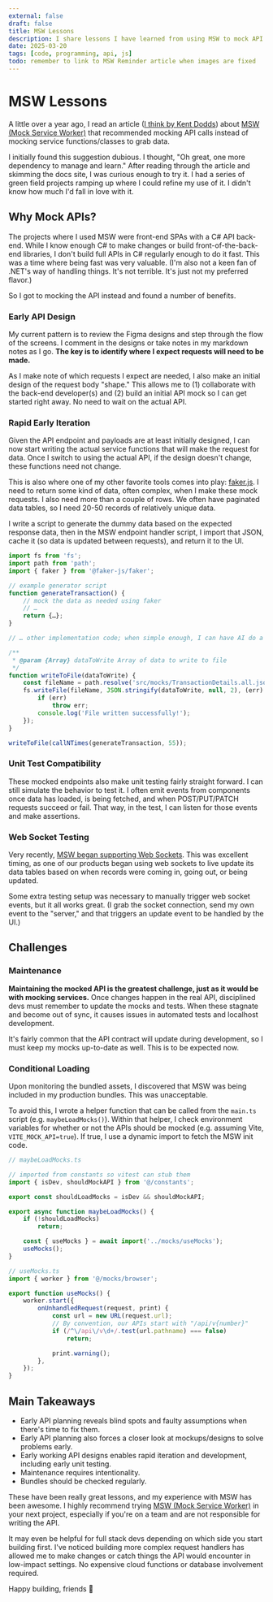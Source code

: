 ```yaml
---
external: false
draft: false
title: MSW Lessons
description: I share lessons I have learned from using MSW to mock API requests.
date: 2025-03-20
tags: [code, programming, api, js]
todo: remember to link to MSW Reminder article when images are fixed
---
```


# MSW Lessons

A little over a year ago, I read an article ([I think by Kent Dodds](https://kentcdodds.com/blog/stop-mocking-fetch)) about [MSW (Mock Service Worker)](https://mswjs.io/) that recommended mocking API calls instead of mocking service functions/classes to grab data.

I initially found this suggestion dubious. I thought, "Oh great, one more dependency to manage and learn." After reading through the article and skimming the docs site, I was curious enough to try it. I had a series of green field projects ramping up where I could refine my use of it. I didn't know how much I'd fall in love with it.

## Why Mock APIs?

The projects where I used MSW were front-end SPAs with a C# API back-end. While I know enough C# to make changes or build front-of-the-back-end libraries, I don't build full APIs in C# regularly enough to do it fast. This was a time where being fast was very valuable. (I'm also not a keen fan of .NET's way of handling things. It's not terrible. It's just not my preferred flavor.)

So I got to mocking the API instead and found a number of benefits.

### Early API Design

My current pattern is to review the Figma designs and step through the flow of the screens. I comment in the designs or take notes in my markdown notes as I go. **The key is to identify where I expect requests will need to be made.**

As I make note of which requests I expect are needed, I also make an initial design of the request body "shape." This allows me to (1) collaborate with the back-end developer(s) and (2) build an initial API mock so I can get started right away. No need to wait on the actual API.

### Rapid Early Iteration

Given the API endpoint and payloads are at least initially designed, I can now start writing the actual service functions that will make the request for data. Once I switch to using the actual API, if the design doesn't change, these functions need not change.

This is also where one of my other favorite tools comes into play: [faker.js](https://fakerjs.dev/api/). I need to return some kind of data, often complex, when I make these mock requests. I also need more than a couple of rows. We often have paginated data tables, so I need 20-50 records of relatively unique data.

I write a script to generate the dummy data based on the expected response data, then in the MSW endpoint handler script, I import that JSON, cache it (so data is updated between requests), and return it to the UI.

```js
import fs from 'fs';
import path from 'path';
import { faker } from '@faker-js/faker';

// example generator script
function generateTransaction() {
    // mock the data as needed using faker
    // …
    return {…};
}

// … other implementation code; when simple enough, I can have AI do a lot of

/**
 * @param {Array} dataToWrite Array of data to write to file
 */
function writeToFile(dataToWrite) {
    const fileName = path.resolve('src/mocks/TransactionDetails.all.json');
    fs.writeFile(fileName, JSON.stringify(dataToWrite, null, 2), (err) => {
        if (err)
            throw err;
        console.log('File written successfully!');
    });
}

writeToFile(callNTimes(generateTransaction, 55));
```

### Unit Test Compatibility

These mocked endpoints also make unit testing fairly straight forward. I can still simulate the behavior to test it. I often emit events from components once data has loaded, is being fetched, and when POST/PUT/PATCH requests succeed or fail. That way, in the test, I can listen for those events and make assertions.

### Web Socket Testing

Very recently, [MSW began supporting Web Sockets](https://mswjs.io/docs/basics/handling-websocket-events/). This was excellent timing, as one of our products began using web sockets to live update its data tables based on when records were coming in, going out, or being updated.

Some extra testing setup was necessary to manually trigger web socket events, but it all works great. (I grab the socket connection, send my own event to the "server," and that triggers an update event to be handled by the UI.)

## Challenges

### Maintenance

**Maintaining the mocked API is the greatest challenge, just as it would be with mocking services.** Once changes happen in the real API, disciplined devs must remember to update the mocks and tests. When these stagnate and become out of sync, it causes issues in automated tests and localhost development.

It's fairly common that the API contract will update during development, so I must keep my mocks up-to-date as well. This is to be expected now.

### Conditional Loading

Upon monitoring the bundled assets, I discovered that MSW was being included in my production bundles. This was unacceptable.

To avoid this, I wrote a helper function that can be called from the `main.ts` script (e.g. `maybeLoadMocks()`). Within that helper, I check environment variables for whether or not the APIs should be mocked (e.g. assuming Vite, `VITE_MOCK_API=true`). If true, I use a dynamic import to fetch the MSW init code.

```ts
// maybeLoadMocks.ts

// imported from constants so vitest can stub them
import { isDev, shouldMockAPI } from '@/constants';

export const shouldLoadMocks = isDev && shouldMockAPI;

export async function maybeLoadMocks() {
    if (!shouldLoadMocks)
        return;

    const { useMocks } = await import('../mocks/useMocks');
    useMocks();
}

// useMocks.ts
import { worker } from '@/mocks/browser';

export function useMocks() {
    worker.start({
        onUnhandledRequest(request, print) {
            const url = new URL(request.url);
            // By convention, our APIs start with "/api/v{number}"
            if (/^\/api\/v\d+/.test(url.pathname) === false)
                return;

            print.warning();
        },
    });
}
```

## Main Takeaways

- Early API planning reveals blind spots and faulty assumptions when there's time to fix them.
- Early API planning also forces a closer look at mockups/designs to solve problems early.
- Early working API designs enables rapid iteration and development, including early unit testing.
- Maintenance requires intentionality.
- Bundles should be checked regularly.

These have been really great lessons, and my experience with MSW has been awesome. I highly recommend trying [MSW (Mock Service Worker)](https://mswjs.io/) in your next project, especially if you're on a team and are not responsible for writing the API. 

It may even be helpful for full stack devs depending on which side you start building first. I've noticed building more complex request handlers has allowed me to make changes or catch things the API would encounter in low-impact settings. No expensive cloud functions or database involvement required.

Happy building, friends 🙂
